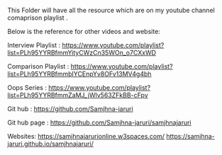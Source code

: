 This Folder will have all the resource which are on my youtube channel comaprison playlist . 

Below is the reference for other videos and website:

Interview Playlist :
https://www.youtube.com/playlist?list=PLh95YYRBfmmYityCWzCn35WOn_o7CXxWD

Comparison Playlist : 
https://www.youtube.com/playlist?list=PLh95YYRBfmmbIYCEnpYv8OFv13MV4g4bh

Oops Series :
https://www.youtube.com/playlist?list=PLh95YYRBfmmZaMJ_jWlv563ZFkBB-cFpv

Git hub :
https://github.com/Samjhna-jaruri

Git hub page :
https://github.com/Samjhna-jaruri/samjhnajaruri

Websites:
https://samjhnajarurionline.w3spaces.com/
https://samjhna-jaruri.github.io/samjhnajaruri/
